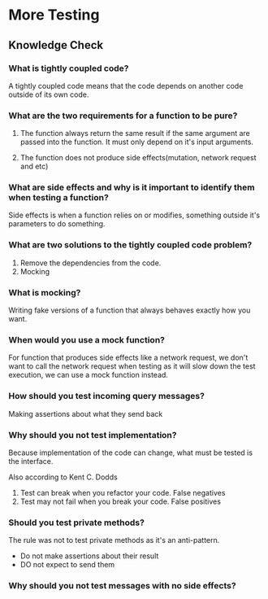 # More Testing

## Knowledge Check

### What is tightly coupled code?

A tightly coupled code means that the code depends on another code outside of its own code.

### What are the two requirements for a function to be pure?

1. The function always return the same result if the same argument are passed into the function. It must only depend on it's input arguments.

2. The function does not produce side effects(mutation, network request and etc)

### What are side effects and why is it important to identify them when testing a function?

Side effects is when a function relies on or modifies, something outside it's parameters to do something.

### What are two solutions to the tightly coupled code problem?

1. Remove the dependencies from the code.
2. Mocking

### What is mocking?

Writing fake versions of a function that always behaves exactly how you want.

### When would you use a mock function?

For function that produces side effects like a network request, we don't want to call the network request when testing as it will slow down the test execution, we can use a mock function instead.

### How should you test incoming query messages?

Making assertions about what they send back

### Why should you not test implementation?

Because implementation of the code can change, what must be tested is the interface.

Also according to Kent C. Dodds

1. Test can break when you refactor your code. False negatives
2. Test may not fail when you break your code. False positives

### Should you test private methods?

The rule was not to test private methods as it's an anti-pattern.

- Do not make assertions about their result
- DO not expect to send them

### Why should you not test messages with no side effects?

